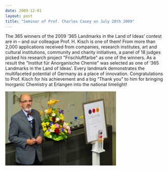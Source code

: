 ```yaml
---
date: 2009-12-01
layout: post
title: "Seminar of Prof. Charles Casey on July 20th 2009"
---
```


The 365 winners of the 2009 ‘365 Landmarks in the Land of Ideas’ contest are in – and our colleague Prof. H. Kisch is one of them!
From  more than 2,000 applications received from companies, research institutes, art and cultural institutions, community and charity initiatives, a panel of 18 judges picked his research project "Frischluftfarbe" as one of the winners. 
As a result the "Institut für Anorganische Chemie" was selected as one of ‘365 Landmarks in the Land of Ideas’. 
Every landmark  demonstrates the multifaceted potential of Germany as a place of innovation. 
Congratulations to Prof. Kisch for his achievement and a big “Thank you” to him for bringing Inorganic Chemistry at Erlangen into the national limelight!

![Prof. Kisch](/assets/img/2017/Kisch_TagderChemie_web.jpg)